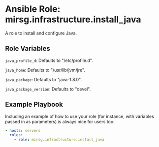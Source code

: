 # Ansible Role: mirsg.infrastructure.install_java

A role to install and configure Java.

## Role Variables

`java_profile_d`: Defaults to "/etc/profile.d".

`java_home`: Defaults to "/usr/lib/jvm/jre".

`java_package`: Defaults to "java-1.8.0".

`java_package_version`: Defaults to "devel".

## Example Playbook

Including an example of how to use your role (for instance, with variables
passed in as parameters) is always nice for users too:

```yaml
- hosts: servers
  roles:
    - role: mirsg.infrastructure.install_java
```
